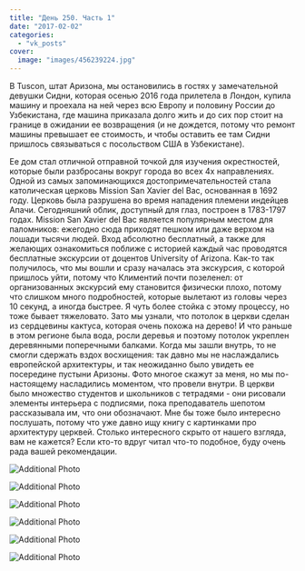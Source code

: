 ```yaml
---
title: "День 250. Часть 1"
date: "2017-02-02"
categories: 
  - "vk_posts"
cover:
  image: "images/456239224.jpg"
---
```


В Tuscon, штат Аризона, мы остановились в гостях у замечательной девушки Сидни, которая осенью 2016 года прилетела в Лондон, купила машину и проехала на ней через всю Европу и половину России до Узбекистана, где машина приказала долго жить и до сих пор стоит на границе в ожидании ее возвращения (и не дождется, потому что ремонт машины превышает ее стоимость, и чтобы оставить ее там Сидни пришлось связываться с посольством США в Узбекистане).

<!--more-->

Ее дом стал отличной отправной точкой для изучения окрестностей, которые были разбросаны вокруг города во всех 4х направлениях. Одной из самых запоминающихся достопримечательностей стала католическая церковь Mission San Xavier del Bac, основанная в 1692 году. Церковь была разрушена во время нападения племени индейцев Апачи. Сегодняшний облик, доступный для глаз, построен в 1783-1797 годах. Mission San Xavier del Bac является популярным местом для паломников: ежегодно сюда приходят пешком или даже верхом на лошади тысячи людей. Вход абсолютно бесплатный, а также для желающих ознакомиться поближе с историей каждый час проводятся бесплатные экскурсии от доцентов University of Arizona. Как-то так получилось, что мы вошли и сразу началась эта экскурсия, с которой пришлось уйти, потому что Климентий почти позеленел: от организованных экскурсий ему становится физически плохо, потому что слишком много подробностей, которые вылетают из головы через 10 секунд, а иногда быстрее. Я чуть более стойка с этому процессу, но тоже бывает тяжеловато. Зато мы узнали, что потолок в церкви сделан из сердцевины кактуса, которая очень похожа на дерево! И что раньше в этом регионе была вода, росли деревья и поэтому потолок укреплен деревянными поперечными балками. Когда мы зашли внутрь, то не смогли сдержать вздох восхищения: так давно мы не наслаждались европейской архитектуры, и так неожиданно было увидеть ее посередине пустыни Аризоны. Фото многое скажут за меня, но мы по-настоящему насладились моментом, что провели внутри. В церкви было множество студентов и школьников с тетрадями - они рисовали элементы интерьера с подписями, пока преподаватель шепотом рассказывала им, что они обозначают. Мне бы тоже было интересно послушать, потому что уже давно ищу книгу с картинками про архитектуру церквей. Столько интересного скрыто от нашего взгляда, вам не кажется? Если кто-то вдруг читал что-то подобное, буду очень рада вашей рекомендации.

![Additional Photo](https://vodpop.ru/wp-content/uploads/2023/07/456239225.jpg)

![Additional Photo](https://vodpop.ru/wp-content/uploads/2023/07/456239226.jpg)

![Additional Photo](https://vodpop.ru/wp-content/uploads/2023/07/456239227.jpg)

![Additional Photo](https://vodpop.ru/wp-content/uploads/2023/07/456239228.jpg)

![Additional Photo](https://vodpop.ru/wp-content/uploads/2023/07/456239229.jpg)

![Additional Photo](https://vodpop.ru/wp-content/uploads/2023/07/456239230.jpg)
